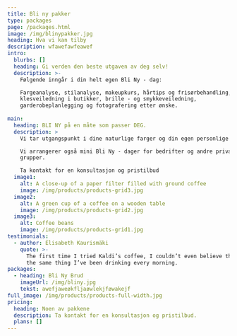```yaml
---
title: Bli ny pakker
type: packages
page: /packages.html
image: /img/blinypakker.jpg
heading: Hva vi kan tilby
description: wfawefawfeawef
intro:
  blurbs: []
  heading: Gi verden den beste utgaven av deg selv!
  description: >-
    Følgende inngår i din helt egen Bli Ny - dag:

    Fargeanalyse, stilanalyse, makeupkurs, hårtips og frisørbehandling,
    klesveiledning i butikker, brille - og smykkeveiledning,
    garderobeplanlegging og fotografering etter ønske.
     
main:
  heading: BLI NY på en måte som passer DEG.
  description: >
    Vi tar utgangspunkt i dine naturlige farger og din egen personlige stil.

    Vi arrangerer også mini Bli Ny - dager for bedrifter og andre private
    grupper.

    Ta kontakt for en konsultasjon og pristilbud
  image1:
    alt: A close-up of a paper filter filled with ground coffee
    image: /img/products/products-grid3.jpg
  image2:
    alt: A green cup of a coffee on a wooden table
    image: /img/products/products-grid2.jpg
  image3:
    alt: Coffee beans
    image: /img/products/products-grid1.jpg
testimonials:
  - author: Elisabeth Kaurismäki
    quote: >-
      The first time I tried Kaldi’s coffee, I couldn’t even believe that was
      the same thing I’ve been drinking every morning.
packages:
  - heading: Bli Ny Brud
    imageUrl: /img/bliny.jpg
    tekst: awefjaweøkfljaøwlekjføwakejf
full_image: /img/products/products-full-width.jpg
pricing:
  heading: Noen av pakkene
  description: Ta kontakt for en konsultasjon og pristilbud.
  plans: []
---
```















